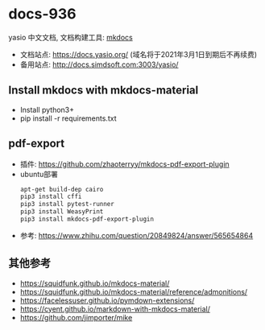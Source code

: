 # docs-936

yasio 中文文档, 文档构建工具: [mkdocs](https://www.mkdocs.org/)

* 文档站点: https://docs.yasio.org/ (域名将于2021年3月1日到期后不再续费)
* 备用站点: http://docs.simdsoft.com:3003/yasio/

## Install mkdocs with mkdocs-material

- Install python3+
- pip install -r requirements.txt

## pdf-export

- 插件: https://github.com/zhaoterryy/mkdocs-pdf-export-plugin
- ubuntu部署
  ```sh
  apt-get build-dep cairo
  pip3 install cffi
  pip3 install pytest-runner
  pip3 install WeasyPrint
  pip3 install mkdocs-pdf-export-plugin
  ```
- 参考: https://www.zhihu.com/question/20849824/answer/565654864

## 其他参考

- https://squidfunk.github.io/mkdocs-material/
- https://squidfunk.github.io/mkdocs-material/reference/admonitions/
- https://facelessuser.github.io/pymdown-extensions/
- https://cyent.github.io/markdown-with-mkdocs-material/
- https://github.com/jimporter/mike
